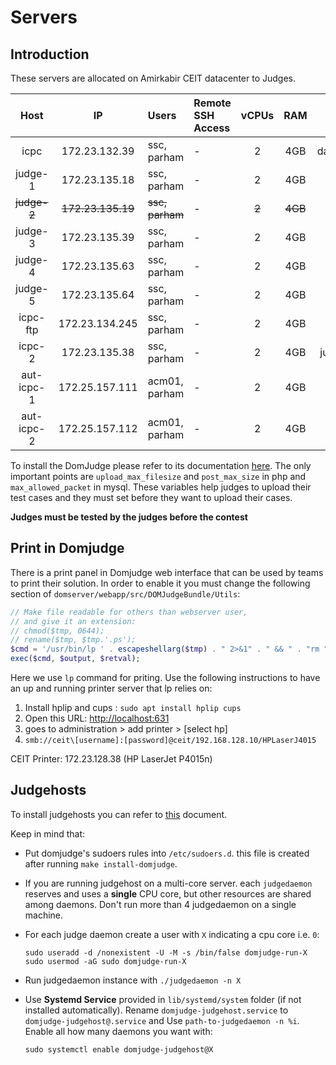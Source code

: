 # Servers

## Introduction

These servers are allocated on Amirkabir CEIT datacenter to Judges.

|    Host     |        IP         | Users           | Remote SSH Access | vCPUs |   RAM   |          URL          |
| :---------: | :---------------: | :-------------- | :---------------- | :---: | :-----: | :-------------------: |
|    icpc     |   172.23.132.39   | ssc, parham     | -                 |   2   |   4GB   | daavar.ceit.aut.ac.ir |
|   judge-1   |   172.23.135.18   | ssc, parham     | -                 |   2   |   4GB   |           -           |
| ~~judge-2~~ | ~~172.23.135.19~~ | ~~ssc, parham~~ | -                 | ~~2~~ | ~~4GB~~ |           -           |
|   judge-3   |   172.23.135.39   | ssc, parham     | -                 |   2   |   4GB   |           -           |
|   judge-4   |   172.23.135.63   | ssc, parham     | -                 |   2   |   4GB   |           -           |
|   judge-5   |   172.23.135.64   | ssc, parham     | -                 |   2   |   4GB   |           -           |
|  icpc-ftp   |  172.23.134.245   | ssc, parham     | -                 |   2   |   4GB   |           -           |
|   icpc-2    |   172.23.135.38   | ssc, parham     | -                 |   2   |   4GB   | judge.ceit.aut.ac.ir  |
| aut-icpc-1  |  172.25.157.111   | acm01, parham   | -                 |   2   |   4GB   |           -           |
| aut-icpc-2  |  172.25.157.112   | acm01, parham   | -                 |   2   |   4GB   |   daavar.aut.ac.ir    |

To install the DomJudge please refer to its documentation [here](https://www.domjudge.org/).
The only important points are `upload_max_filesize` and `post_max_size` in php and `max_allowed_packet` in mysql.
These variables help judges to upload their test cases and they must set before they want to upload their cases.

**Judges must be tested by the judges before the contest**

## Print in Domjudge

There is a print panel in Domjudge web interface that can be used by teams to print their solution.
In order to enable it you must change the following section of `domserver/webapp/src/DOMJudgeBundle/Utils`:

```php
// Make file readable for others than webserver user,
// and give it an extension:
// chmod($tmp, 0644);
// rename($tmp, $tmp.'.ps');
$cmd = '/usr/bin/lp ' . escapeshellarg($tmp) . " 2>&1" . " && " . "rm " . escapeshellarg($tmp);
exec($cmd, $output, $retval);
```

Here we use `lp` command for priting. Use the following instructions to have an up and running printer server that lp relies on:

1. Install hplip and cups : `sudo apt install hplip cups`
2. Open this URL: [http://localhost:631](http://localhost:631)
3. goes to administration > add printer > [select hp]
4. `smb://ceit\[username]:[password]@ceit/192.168.128.10/HPLaserJ4015`

CEIT Printer: 172.23.128.38 (HP LaserJet P4015n)

## Judgehosts

To install judgehosts you can refer to [this](https://www.domjudge.org/docs/manual/master/install-judgehost.html) document.

Keep in mind that:

- Put domjudge's sudoers rules into `/etc/sudoers.d`. this file is created after running `make install-domjudge`.

- If you are running judgehost on a multi-core server. each `judgedaemon` reserves and uses a **single** CPU core, but other resources are shared among daemons. Don't run more than 4 judgedaemon on a single machine.

- For each judge daemon create a user with `X` indicating a cpu core i.e. `0`:

  ```shell
  sudo useradd -d /nonexistent -U -M -s /bin/false domjudge-run-X
  sudo usermod -aG sudo domjudge-run-X
  ```

- Run judgedaemon instance with `./judgedaemon -n X`

- Use **Systemd Service** provided in `lib/systemd/system` folder (if not installed automatically). Rename `domjudge-judgehost.service` to `domjudge-judgehost@.service` and Use `path-to-judgedaemon -n %i`.
  Enable all how many daemons you want with:

  ```shell
  sudo systemctl enable domjudge-judgehost@X
  ```
